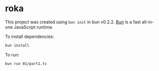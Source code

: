 # roka

This project was created using `bun init` in bun v0.2.2. [Bun](https://bun.sh) is a fast all-in-one JavaScript runtime.

To install dependencies:

```bash
bun install
```

To run:

```bash
bun run 01/part1.ts
```
